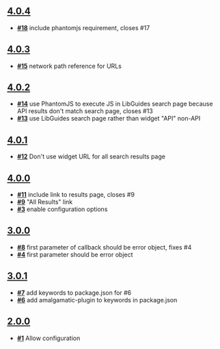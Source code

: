 
## [**4.0.4**](https://github.com/ucsf-ckm/amalgamatic-libguides/issues?milestone=8&state=closed)
- [**#18**](https://github.com/ucsf-ckm/amalgamatic-libguides/issues/18) include phantomjs requirement, closes #17

## [**4.0.3**](https://github.com/ucsf-ckm/amalgamatic-libguides/issues?milestone=7&state=closed)
- [**#15**](https://github.com/ucsf-ckm/amalgamatic-libguides/issues/15) network path reference for URLs

## [**4.0.2**](https://github.com/ucsf-ckm/amalgamatic-libguides/issues?milestone=6&state=closed)
- [**#14**](https://github.com/ucsf-ckm/amalgamatic-libguides/issues/14) use PhantomJS to execute JS in LibGuides search page because API results don&#39;t match search page, closes #13
- [**#13**](https://github.com/ucsf-ckm/amalgamatic-libguides/issues/13) use LibGuides search page rather than widget &quot;API&quot; non-API

## [**4.0.1**](https://github.com/ucsf-ckm/amalgamatic-libguides/issues?milestone=5&state=closed)
- [**#12**](https://github.com/ucsf-ckm/amalgamatic-libguides/issues/12) Don&#39;t use widget URL for all search results page

## [**4.0.0**](https://github.com/ucsf-ckm/amalgamatic-libguides/issues?milestone=4&state=closed)
- [**#11**](https://github.com/ucsf-ckm/amalgamatic-libguides/issues/11) include link to results page, closes #9
- [**#9**](https://github.com/ucsf-ckm/amalgamatic-libguides/issues/9) &quot;All Results&quot; link
- [**#3**](https://github.com/ucsf-ckm/amalgamatic-libguides/issues/3) enable configuration options

## [**3.0.0**](https://github.com/ucsf-ckm/amalgamatic-libguides/issues?milestone=2&state=closed)
- [**#8**](https://github.com/ucsf-ckm/amalgamatic-libguides/issues/8) first parameter of callback should be error object, fixes #4
- [**#4**](https://github.com/ucsf-ckm/amalgamatic-libguides/issues/4) first parameter should be error object

## [**3.0.1**](https://github.com/ucsf-ckm/amalgamatic-libguides/issues?milestone=3&state=closed)
- [**#7**](https://github.com/ucsf-ckm/amalgamatic-libguides/issues/7) add keywords to package.json for #6
- [**#6**](https://github.com/ucsf-ckm/amalgamatic-libguides/issues/6) add amalgamatic-plugin to keywords in package.json

## [**2.0.0**](https://github.com/ucsf-ckm/amalgamatic-libguides/issues?milestone=1&state=closed)
- [**#1**](https://github.com/ucsf-ckm/amalgamatic-libguides/issues/1) Allow configuration

